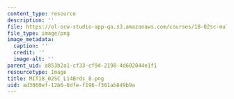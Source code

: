 ```yaml
---
content_type: resource
description: ''
file: https://ol-ocw-studio-app-qa.s3.amazonaws.com/courses/18-02sc-multivariable-calculus-fall-2010/ad3860ef12b66dfef196f361ab849b9a_MIT18_02SC_L14Brds_8.png
file_type: image/png
image_metadata:
  caption: ''
  credit: ''
  image-alt: ''
parent_uid: a853b2a1-cf33-cf94-2198-4d602044e1f1
resourcetype: Image
title: MIT18_02SC_L14Brds_8.png
uid: ad3860ef-12b6-6dfe-f196-f361ab849b9a
---
```

